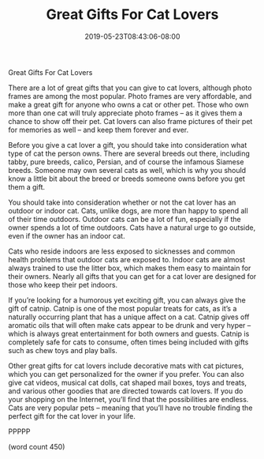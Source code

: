 ﻿---
title: "Great Gifts For Cat Lovers"
date: 2019-05-23T08:43:06-08:00
description: "Cats Tips for Web Success"
featured_image: "/images/Cats.jpg"
tags: ["Cats"]
---

Great Gifts For Cat Lovers

There are a lot of great gifts that you can give to cat lovers, although photo frames are among the most popular.  Photo frames are very affordable, and make a great gift for anyone who owns a cat or other pet.  Those who own more than one cat will truly appreciate photo frames – as it gives them a chance to show off their pet.  Cat lovers can also frame pictures of their pet for memories as well – and keep them forever and ever.

Before you give a cat lover a gift, you should take into consideration what type of cat the person owns.  There are several breeds out there, including tabby, pure breeds, calico, Persian, and of course the infamous Siamese breeds.  Someone may own several cats as well, which is why you should know a little bit about the breed or breeds someone owns before you get them a gift.

You should take into consideration whether or not the cat lover has an outdoor or indoor cat.  Cats, unlike dogs, are more than happy to spend all of their time outdoors.  Outdoor cats can be a lot of fun, especially if the owner spends a lot of time outdoors.  Cats have a natural urge to go outside, even if the owner has an indoor cat. 

Cats who reside indoors are less exposed to sicknesses and common health problems that outdoor cats are exposed to.  Indoor cats are almost always trained to use the litter box, which makes them easy to maintain for their owners.  Nearly all gifts that you can get for a cat lover are designed for those who keep their pet indoors.

If you’re looking for a humorous yet exciting gift, you can always give the gift of catnip.  Catnip is one of the most popular treats for cats, as it’s a naturally occurring plant that has a unique affect on a cat.  Catnip gives off aromatic oils that will often make cats appear to be drunk and very hyper – which is always great entertainment for both owners and guests.  Catnip is completely safe for cats to consume, often times being included with gifts such as chew toys and play balls.

Other great gifts for cat lovers include decorative mats with cat pictures, which you can get personalized for the owner if you prefer.  You can also give cat videos, musical cat dolls, cat shaped mail boxes, toys and treats, and various other goodies that are directed towards cat lovers.  If you do your shopping on the Internet, you’ll find that the possibilities are endless.  Cats are very popular pets – meaning that you’ll have no trouble finding the perfect gift for the cat lover in your life.

PPPPP

(word count 450)
